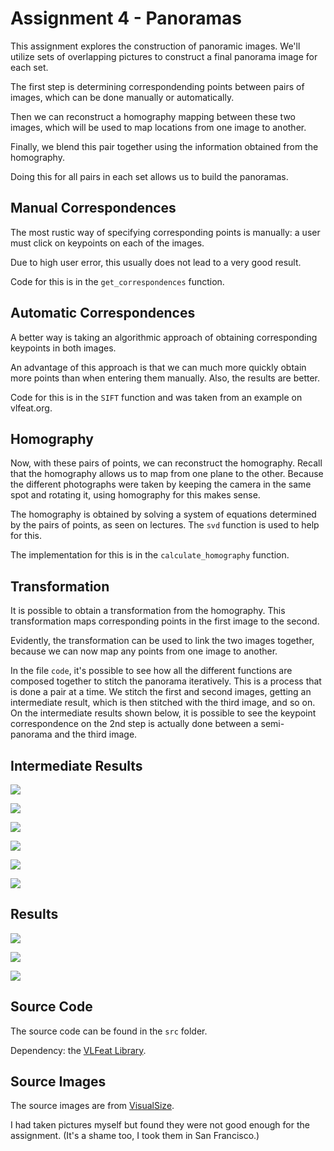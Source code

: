 # Assignment 4 - Panoramas

This assignment explores the construction of panoramic images. We'll utilize sets of overlapping pictures to construct a final panorama image for each set. 

The first step is determining correspondending points between pairs of images, which can be done manually or automatically.

Then we can reconstruct a homography mapping between these two images, which will be used to map locations from one image to another.

Finally, we blend this pair together using the information obtained from the homography.

Doing this for all pairs in each set allows us to build the panoramas.


## Manual Correspondences

The most rustic way of specifying corresponding points is manually: a user must click on keypoints on each of the images. 

Due to high user error, this usually does not lead to a very good result.

Code for this is in the `get_correspondences` function.

## Automatic Correspondences

A better way is taking an algorithmic approach of obtaining corresponding keypoints in both images. 

An advantage of this approach is that we can much more quickly obtain more points than when entering them manually. Also, the results are better.

Code for this is in the `SIFT` function and was taken from an example on vlfeat.org.

## Homography

Now, with these pairs of points, we can reconstruct the homography. Recall that the homography allows us to map from one plane to the other. Because the different photographs were taken by keeping the camera in the same spot and rotating it, using homography for this makes sense.

The homography is obtained by solving a system of equations determined by the pairs of points, as seen on lectures. The `svd` function is used to help for this.

The implementation for this is in the `calculate_homography` function.


## Transformation

It is possible to obtain a transformation from the homography. This transformation maps corresponding points in the first image to the second. 

Evidently, the transformation can be used to link the two images together, because we can now map any points from one image to another.

In the file `code`, it's possible to see how all the different functions are composed together to stitch the panorama iteratively. This is a process that is done a pair at a time. We stitch the first and second images, getting an intermediate result, which is then stitched with the third image, and so on. On the intermediate results shown below, it is possible to see the keypoint correspondence on the 2nd step is actually done between a semi-panorama and the third image.

## Intermediate Results


![](res/inter1.jpg)

![](res/inter2.jpg)

![](res/inter3.jpg)

![](res/inter4.jpg)

![](res/inter5.jpg)

![](res/inter6.jpg)


## Results


![](res/res1.jpg)

![](res/res2.jpg)

![](res/res3.jpg)


## Source Code

The source code can be found in the `src` folder.

Dependency: the [VLFeat Library](http://www.vlfeat.org).

## Source Images

The source images are from [VisualSize](http://www.visualsize.com/mosaic3d/index.php).

I had taken pictures myself but found they were not good enough for the assignment. (It's a shame too, I took them in San Francisco.)